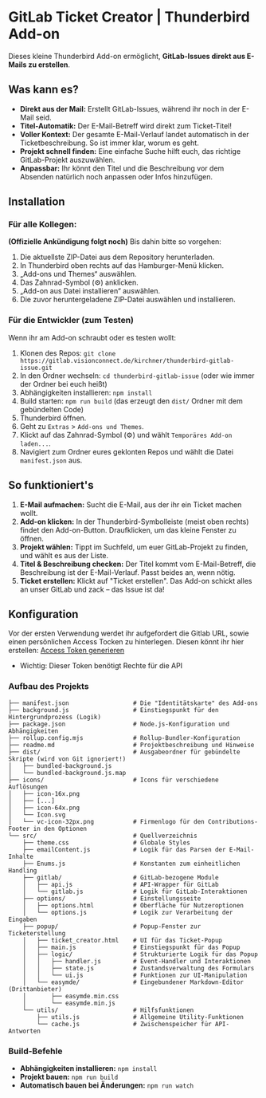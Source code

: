 # GitLab Ticket Creator | Thunderbird Add-on

Dieses kleine Thunderbird Add-on ermöglicht, **GitLab-Issues direkt aus E-Mails zu erstellen**.

## Was kann es?

  * **Direkt aus der Mail:** Erstellt GitLab-Issues, während ihr noch in der E-Mail seid.
  * **Titel-Automatik:** Der E-Mail-Betreff wird direkt zum Ticket-Titel\!
  * **Voller Kontext:** Der gesamte E-Mail-Verlauf landet automatisch in der Ticketbeschreibung. So ist immer klar, worum es geht.
  * **Projekt schnell finden:** Eine einfache Suche hilft euch, das richtige GitLab-Projekt auszuwählen.
  * **Anpassbar:** Ihr könnt den Titel und die Beschreibung vor dem Absenden natürlich noch anpassen oder Infos hinzufügen.

## Installation

### Für alle Kollegen:

**(Offizielle Ankündigung folgt noch)**
Bis dahin bitte so vorgehen:

1. Die aktuellste ZIP-Datei aus dem Repository herunterladen.
2. In Thunderbird oben rechts auf das Hamburger-Menü klicken.
3. „Add-ons und Themes“ auswählen.
4. Das Zahnrad-Symbol (⚙️) anklicken.
5. „Add-on aus Datei installieren“ auswählen.
6. Die zuvor heruntergeladene ZIP-Datei auswählen und installieren.

### Für die Entwickler (zum Testen)

Wenn ihr am Add-on schraubt oder es testen wollt:

1.  Klonen des Repos: `git clone https://gitlab.visionconnect.de/kirchner/thunderbird-gitlab-issue.git`
2.  In den Ordner wechseln: `cd thunderbird-gitlab-issue` (oder wie immer der Ordner bei euch heißt)
3.  Abhängigkeiten installieren: `npm install`
4.  Build starten: `npm run build` (das erzeugt den `dist/` Ordner mit dem gebündelten Code)
5.  Thunderbird öffnen.
6.  Geht zu `Extras` \> `Add-ons und Themes`.
7.  Klickt auf das Zahnrad-Symbol (⚙️) und wählt `Temporäres Add-on laden...`.
8.  Navigiert zum Ordner eures geklonten Repos und wählt die Datei `manifest.json` aus.

## So funktioniert's

1.  **E-Mail aufmachen:** Sucht die E-Mail, aus der ihr ein Ticket machen wollt.
2.  **Add-on klicken:** In der Thunderbird-Symbolleiste (meist oben rechts) findet den Add-on-Button. Draufklicken, um das kleine Fenster zu öffnen.
3.  **Projekt wählen:** Tippt im Suchfeld, um euer GitLab-Projekt zu finden, und wählt es aus der Liste.
4.  **Titel & Beschreibung checken:** Der Titel kommt vom E-Mail-Betreff, die Beschreibung ist der E-Mail-Verlauf. Passt beides an, wenn nötig.
5.  **Ticket erstellen:** Klickt auf "Ticket erstellen". Das Add-on schickt alles an unser GitLab und zack – das Issue ist da\!

## Konfiguration 

Vor der ersten Verwendung werdet ihr aufgefordert die Gitlab URL, sowie einen persönlichen Access Tocken zu hinterlegen.
Diesen könnt ihr hier erstellen: [Access Token generieren](https://gitlab.visionconnect.de/-/user_settings/personal_access_tokens)
- Wichtig: Dieser Token benötigt Rechte für die API

### Aufbau des Projekts

```
├── manifest.json                  # Die "Identitätskarte" des Add-ons
├── background.js                  # Einstiegspunkt für den Hintergrundprozess (Logik)
├── package.json                   # Node.js-Konfiguration und Abhängigkeiten
├── rollup.config.mjs              # Rollup-Bundler-Konfiguration
├── readme.md                      # Projektbeschreibung und Hinweise
├── dist/                          # Ausgabeordner für gebündelte Skripte (wird von Git ignoriert!)
│   ├── bundled-background.js
│   └── bundled-background.js.map
├── icons/                         # Icons für verschiedene Auflösungen
│   ├── icon-16x.png
│   ├── [...]
│   ├── icon-64x.png
│   └── Icon.svg
│   └── vc-icon-32px.png           # Firmenlogo für den Contributions-Footer in den Optionen
└── src/                           # Quellverzeichnis
    ├── theme.css                  # Globale Styles
    ├── emailContent.js            # Logik für das Parsen der E-Mail-Inhalte
    ├── Enums.js                   # Konstanten zum einheitlichen Handling
    ├── gitlab/                    # GitLab-bezogene Module
    │   ├── api.js                 # API-Wrapper für GitLab
    │   └── gitlab.js              # Logik für GitLab-Interaktionen
    ├── options/                   # Einstellungsseite
    │   ├── options.html           # Oberfläche für Nutzeroptionen
    │   └── options.js             # Logik zur Verarbeitung der Eingaben
    ├── popup/                     # Popup-Fenster zur Ticketerstellung
    │   ├── ticket_creator.html    # UI für das Ticket-Popup
    │   ├── main.js                # Einstiegspunkt für das Popup
    │   ├── logic/                 # Strukturierte Logik für das Popup
    │   │   ├── handler.js         # Event-Handler und Interaktionen
    │   │   ├── state.js           # Zustandsverwaltung des Formulars
    │   │   └── ui.js              # Funktionen zur UI-Manipulation
    │   └── easymde/               # Eingebundener Markdown-Editor (Drittanbieter)
    │       ├── easymde.min.css
    │       └── easymde.min.js
    └── utils/                     # Hilfsfunktionen
        ├── utils.js               # Allgemeine Utility-Funktionen
        └── cache.js               # Zwischenspeicher für API-Antworten
```

### Build-Befehle

  * **Abhängigkeiten installieren:** `npm install`
  * **Projekt bauen:** `npm run build`
  * **Automatisch bauen bei Änderungen:** `npm run watch`